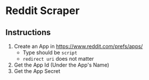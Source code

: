# Reddit Scraper

## Instructions

1. Create an App in https://www.reddit.com/prefs/apps/
    * Type should be `script`
    * `redirect uri` does not matter
2. Get the App Id (Under the App's Name)
3. Get the App Secret
